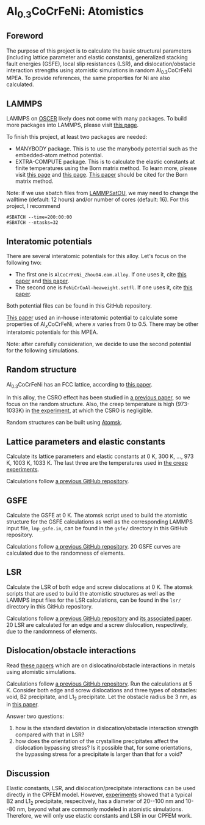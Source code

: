 # Al<sub>0.3</sub>CoCrFeNi: Atomistics

## Foreword

The purpose of this project is to calculate the basic structural parameters (including lattice parameter and elastic constants), generalized stacking fault energies (GSFE), local slip resistances (LSR), and dislocation/obstacle interaction strengths using atomistic simulations in random Al<sub>0.3</sub>CoCrFeNi MPEA. To provide references, the same properties for Ni are also calculated.

## LAMMPS

LAMMPS on [OSCER](http://www.ou.edu/oscer.html) likely does not come with many packages. To build more packages into LAMMPS, please visit [this page](https://docs.lammps.org/Build_package.html).

To finish this project, at least two packages are needed:

- MANYBODY package. This is to use the manybody potential such as the embedded-atom method potential.
- EXTRA-COMPUTE package. This is to calculate the elastic constants at finite temperatures using the Born matrix method. To learn more, please visit [this page](https://docs.lammps.org/Howto_elastic.html
) and [this page](https://docs.lammps.org/compute_born_matrix.html). [This paper](https://doi.org/10.1063/1.447221) should be cited for the Born matrix method.

Note: if we use sbatch files from [LAMMPSatOU](https://github.com/ANSHURAJ11/LAMMPSatOU), we may need to change the walltime (default: 12 hours) and/or number of cores (default: 16). For this project, I recommend

	#SBATCH --time=200:00:00
	#SBATCH --ntasks=32

## Interatomic potentials

There are several interatomic potentials for this alloy. Let's focus on the following two:

- The first one is `AlCoCrFeNi_Zhou04.eam.alloy`. If one uses it, cite [this paper](http://dx.doi.org/10.1016/S1359-6454(01)00287-7) and [this paper](http://dx.doi.org/10.1103/PhysRevB.77.214108).
- The second one is `FeNiCrCoAl-heaweight.setfl`. If one uses it, cite [this paper](https://doi.org/10.1557/jmr.2020.294).

Both potential files can be found in this GitHub repository.

[This paper](https://doi.org/10.1016/j.msea.2021.141253) used an in-house interatomic potential to calculate some properties of Al<sub>_x_</sub>CoCrFeNi, where _x_ varies from 0 to 0.5. There may be other interatomic potentials for this MPEA.

Note: after carefully consideration, we decide to use the second potential for the following simulations.

## Random structure

Al<sub>0.3</sub>CoCrFeNi has an FCC lattice, according to [this paper](https://doi.org/10.1016/j.actamat.2022.118600). 

In this alloy, the CSRO effect has been studied in [a previous paper](https://doi.org/10.1016/j.matdes.2022.111214), so we focus on the random structure. Also, the creep temperature is high (973-1033K) in [the experiment](https://doi.org/10.1016/j.actamat.2022.118600), at which the CSRO is negligible.

Random structures can be built using [Atomsk](https://atomsk.univ-lille.fr).

## Lattice parameters and elastic constants

Calculate its lattice parameters and elastic constants at 0 K, 300 K, ..., 973 K, 1003 K, 1033 K. The last three are the temperatures used in [the creep experiments](https://doi.org/10.1016/j.actamat.2022.118600).

Calculations follow [a previous GitHub repository](https://github.com/shuozhixu/Modelling_2024).

## GSFE

Calculate the GSFE at 0 K. The atomsk script used to build the atomistic structure for the GSFE calculations as well as the corresponding LAMMPS input file, `lmp_gsfe.in`, can be found in the `gsfe/` directory in this GitHub repository.

Calculations follow [a previous GitHub repository](https://github.com/shuozhixu/Modelling_2024). 20 GSFE curves are calculated due to the randomness of elements.

## LSR

Calculate the LSR of both edge and screw dislocations at 0 K. The atomsk scripts that are used to build the atomistic structures as well as the LAMMPS input files for the LSR calculations, can be found in the `lsr/` directory in this GitHub repository.

Calculations follow [a previous GitHub repository](https://github.com/shuozhixu/FLAM2020-LSR) and [its associated paper](http://dx.doi.org/10.1016/j.ijplas.2021.103157). 20 LSR are calculated for an edge and a screw dislocation, respectively, due to the randomness of elements.

## Dislocation/obstacle interactions

Read [these papers](https://drive.google.com/drive/folders/1Pfg0ZztTd7QkhRMLABwpwrZFWDxasoBQ?usp=sharing) which are on dislocatino/obstacle interactions in metals using atomistic simulations.

Calculations follow [a previous GitHub repository](https://github.com/wrj2018/MSMSE_2020). Run the calculations at 5 K. Consider both edge and screw dislocations and three types of obstacles: void, B2 precipitate, and L1<sub>2</sub> precipitate. Let the obstacle radius be 3 nm, as in [this paper](https://doi.org/10.1016/j.ijplas.2020.102819).

Answer two questions:

1. how is the standard deviation in dislocation/obstacle interaction strength compared with that in LSR?
2. how does the orientation of the crystalline precipitates affect the dislocation bypassing stress? Is it possible that, for some orientations, the bypassing stress for a precipitate is larger than that for a void?

## Discussion

Elastic constants, LSR, and dislocation/precipitate interactions can be used directly in the CPFEM model. However, [experiments](https://doi.org/10.1016/j.actamat.2022.118600) showed that a typical B2 and L1<sub>2</sub> precipitate, respecitvely, has a diameter of 20--100 nm and 10--80 nm, beyond what are commonly modeled in atomistic simulations. Therefore, we will only use elastic constants and LSR in our CPFEM work.
